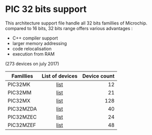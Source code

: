 # PIC 32 bits support

This architecture support file handle all 32 bits famillies of Microchip. compared to 16 bits, 32 bits range offers various advantages :

* C++ compiler support
* larger memory addressing
* code relocalisation
* execution from RAM

(273 devices on july 2017)

|Famillies|List of devices|Device count|
|---------|:-------------:|-----------:|
|PIC32MK  |[list](../pic32mk/README.md)  | 12|
|PIC32MM  |[list](../pic32mm/README.md)  | 21|
|PIC32MX  |[list](../pic32mx/README.md)  |128|
|PIC32MZDA|[list](../pic32mzda/README.md)| 40|
|PIC32MZEC|[list](../pic32mzec/README.md)| 24|
|PIC32MZEF|[list](../pic32mzef/README.md)| 48|
